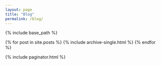 ```yaml
---
layout: page
title: "Blog"
permalink: /blog/
---
```


{% include base_path %}

{% for post in site.posts %}
  {% include archive-single.html %}
{% endfor %}

{% include paginator.html %}
